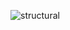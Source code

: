 
![structural](https://user-images.githubusercontent.com/81295980/114885914-bce3f780-9e24-11eb-8cfd-f0be3948d44c.png)
